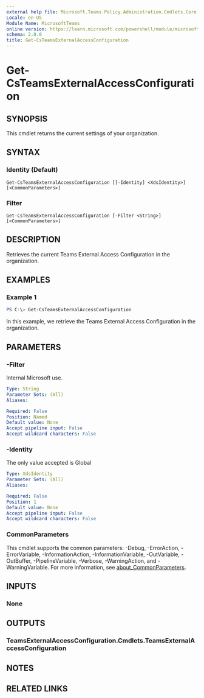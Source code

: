 ```yaml
---
external help file: Microsoft.Teams.Policy.Administration.Cmdlets.Core.dll-Help.xml
Locale: en-US
Module Name: MicrosoftTeams
online version: https://learn.microsoft.com/powershell/module/microsoftteams/get-csteamsexternalaccessconfiguration
schema: 2.0.0
title: Get-CsTeamsExternalAccessConfiguration
---
```


# Get-CsTeamsExternalAccessConfiguration

## SYNOPSIS
This cmdlet returns the current settings of your organization.

## SYNTAX

### Identity (Default)
```
Get-CsTeamsExternalAccessConfiguration [[-Identity] <XdsIdentity>] [<CommonParameters>]
```

### Filter
```
Get-CsTeamsExternalAccessConfiguration [-Filter <String>] [<CommonParameters>]
```

## DESCRIPTION
Retrieves the current Teams External Access Configuration in the organization.

## EXAMPLES

### Example 1
```powershell
PS C:\> Get-CsTeamsExternalAccessConfiguration
```

In this example, we retrieve the Teams External Access Configuration in the organization.

## PARAMETERS

### -Filter
Internal Microsoft use.

```yaml
Type: String
Parameter Sets: (All)
Aliases:

Required: False
Position: Named
Default value: None
Accept pipeline input: False
Accept wildcard characters: False
```

### -Identity
The only value accepted is Global

```yaml
Type: XdsIdentity
Parameter Sets: (All)
Aliases:

Required: False
Position: 1
Default value: None
Accept pipeline input: False
Accept wildcard characters: False
```

### CommonParameters
This cmdlet supports the common parameters: -Debug, -ErrorAction, -ErrorVariable, -InformationAction, -InformationVariable, -OutVariable, -OutBuffer, -PipelineVariable, -Verbose, -WarningAction, and -WarningVariable. For more information, see [about_CommonParameters](http://go.microsoft.com/fwlink/?LinkID=113216).

## INPUTS

### None

## OUTPUTS

### TeamsExternalAccessConfiguration.Cmdlets.TeamsExternalAccessConfiguration

## NOTES

## RELATED LINKS
